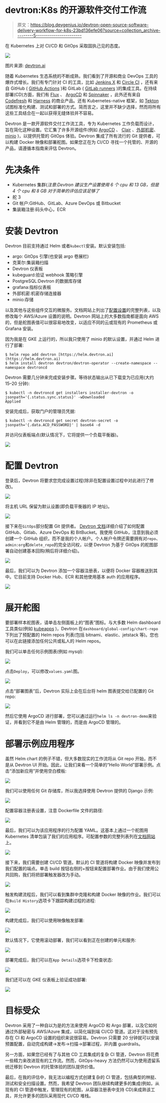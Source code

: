 # devtron:K8s 的开源软件交付工作流

> 原文：<https://blog.devgenius.io/devtron-open-source-software-delivery-workflow-for-k8s-23bd136efe06?source=collection_archive---------5----------------------->

在 Kubernetes 上对 CI/CD 和 GitOps 采取固执己见的态度。

![](img/1edc99b30ac3875356bee1fb6d83ccc3.png)

图片来源: [devtron.ai](https://devtron.ai/)

随着 Kubernetes 生态系统的不断成熟，我们看到了开源和商业 DevOps 工具的爆炸式增长。我们有专门针对 CI 的工具，比如 [Jenkins X](https://jenkins-x.io/) 和 [Circle CI](https://circleci.com/) ，还有来自 GitHub ( [GitHub Actions](https://github.com/features/actions) )和 GitLab ( [GitLab runners](https://docs.gitlab.com/runner/) )的集成工具。在持续部署(CD)方面，我们有 [Flux](https://fluxcd.io/) 、 [ArgoCD](https://argoproj.github.io/cd/) 和 [Spinnaker](https://spinnaker.io/) ，此外还有来自 [Codefresh](https://codefresh.io/) 和 [Harness](https://harness.io/) 的商业产品。还有 Kubernetes-native 框架，如 [Tekton](https://tekton.dev/) 试图标准化构建、测试和部署的方式。简而言之，这里并不缺少选择，然而将所有这些工具结合在一起以获得无缝体验并不容易。

Devtron 是一款开源软件交付工作流工具，专为 Kubernetes 工作负载而设计，旨在简化这种设置。它汇集了许多开源组件(例如 [ArgoCD](https://argoproj.github.io/cd/) 、 [Clair](https://github.com/quay/clair) 、[外部机密](https://github.com/external-secrets)、 [minio](https://min.io/) )，以提供托管的 GitOps 体验。Devtron 集成了所有流行的 Git 提供者，可以构建 Docker 映像和部署舵图。如果您正在为 CI/CD 寻找一个托管的、开源的产品，请遵循本指南来评估 Devtron。

# 先决条件

*   Kubernetes 集群(*注意:Devtron 建议生产设置使用 6 个 cpu 和 13 GB，但是 4 个 cpu 和 8 GB 对于简单的评估应该足够了*
*   舵 3
*   Git 帐户:GitHub、GitLab、Azure DevOps 或 Bitbucket
*   集装箱注册:码头中心，ECR

# 安装 Devtron

Devtron 目前支持通过 Helm 或者`kubectl`安装。默认安装包括:

*   argo: GitOps 引擎(也安装 argo 卷展栏)
*   克莱尔:集装箱扫描
*   Devtron 仪表板
*   kubeguard:验证 webhook 策略引擎
*   PostgreSQL:Devtron 的数据库存储
*   grafana:指标仪表板
*   外部机密:机密存储连接器
*   minio:存储

以及其他与这些组件交互的微服务。文档网站上列出了[配置设置](https://docs.devtron.ai/setup/install/override-default-devtron-installation-configs)的完整列表，以及修改每个 AWS/Azure 设置的说明。Devtron 网站上的大多数指南都是面向 AWS 的，但是舵图表值可以很容易地改变，以适应不同的云或现有的 Prometheus 或 Grafana 安装。

因为我是在 GKE 上运行的，所以我只使用了 minio 的默认设置，并通过 Helm 进行了部署:

```
$ helm repo add devtron [https://helm.devtron.ai](https://helm.devtron.ai)
$ helm install devtron devtron/devtron-operator --create-namespace --namespace devtroncd
```

Devtron 需要几分钟来完成安装步骤。等待状态输出从已下载变为已应用(大约 15–20 分钟):

```
$ kubectl -n devtroncd get installers installer-devtron -o jsonpath='{.status.sync.status}' -wDownloaded
Applied
```

安装完成后，获取门户的管理员凭据:

```
$ kubectl -n devtroncd get secret devtron-secret -o jsonpath='{.data.ACD_PASSWORD}' | base64 -d
```

并访问仪表板端点(默认情况下，它将提供一个负载平衡器)。

![](img/cb8d5a1277ad953e058eafe794b2311c.png)

# 配置 Devtron

登录后，Devtron 将要求您完成设置过程(除非在配置设置过程中对此进行了修改)。

![](img/192244fa6658d94488b72e43c1114e3b.png)

将主机 URL 保留为默认设置(即负载平衡器的 IP 地址)。

![](img/850ac210e1dd920990834c4cff7d639e.png)

接下来在`GitOps`部分配置 Git 提供者。 [Devtron 文档](https://docs.devtron.ai/setup/global-configurations/gitops)详细介绍了如何配置 GitHub、Gitlab、Azure DevOps 和 BitBucket。我使用 GitHub，注意到我必须创建一个 GitHub 组织，而不是我的个人帐户。个人帐户令牌还需要拥有对`repo`、`admin:org`和`delete_repo`的完全访问权，以便 Devtron 为基于 GitOps 的舵图部署自动创建基本回购(稍后将详细介绍)。

![](img/f38ea91bf3e23432b680f687cc60f7b6.png)

最后，我们可以为 Devtron 添加一个容器注册表，以便将 Docker 容器推送到其中。它目前支持 Docker Hub、ECR 和其他使用基本 auth 的应用程序。

![](img/f37eac56e9b172cfd3e1740f5ed778c6.png)

# 展开舵图

要部署样本舵图表，请单击左侧面板上的“图表”图标。与大多数 Helm dashboard 工具类似(例如 [kubeapps](https://kubeapps.com/) )，Devtron 在`dashboard/global-config/chart-repo`下列出了预配置的 Helm repos 列表(包括 bitnami、elastic、jetstack 等)。您也可以在此链接添加任何公共或私人的 Helm repos。

我们可以单击任何示例图表(例如 mysql):

![](img/82d1540e731b19f0ce6ef4193b3cc253.png)

点击`Deploy`，可以修改`values.yaml`图。

![](img/3f3759a74b297c2b61329e54de1ddd9c.png)

点击“部署图表”后，Devtron 实际上会在后台将 helm 图表提交给已配置的 Git repo:

![](img/2c2a7bbf6980e8734eff2390cc89defa.png)

然后它使用 ArgoCD 进行部署，您可以通过运行`helm ls -n devtron-demo`来验证，并看到它不是由 Helm 管理的，而是由 ArgoCD 管理的。

# 部署示例应用程序

虽然 Helm chart 的例子不错，但大多数现实的工作流将从 Git repo 开始，而不是从 Devtron UI 开始。因此，让我们来看一个简单的“Hello World”部署示例。点击“添加新应用”并使用空白模板:

![](img/6ac478aaf5b26a33dce39347b84c755a.png)

我们可以使用任何 Git 存储库，所以我选择使用 Devtron 提供的 Django 示例:

![](img/69ab907da75a7675aa9c2c18ed4ee0d3.png)

配置容器注册表设置，注意 Dockerfile 文件的路径:

![](img/350f2cdd06fc5ead2d60dfe750c9f526.png)

最后，我们可以为该应用程序的行为配置 YAML。这基本上通过一个舵图用 Kubernetes 清单包装了我们的应用程序。可配置参数的完整列表列在[文档网站](https://docs.devtron.ai/user-guide/creating-application/deployment-template/rollout-deployment)上。

![](img/754f662eed04430b2377eed9f049a171.png)

接下来，我们需要创建 CI/CD 管道。默认的 CI 管道将构建 Docker 映像并发布到我们配置的端点。单击 build 按钮右侧的+按钮来配置部署作业。由于我们使用公共回购，我们将把部署触发器改为手动。

![](img/32cb8c62a4ccb75bbb19268eb3a670b8.png)

触发构建流程后，我们可以看到集群中克隆和构建 Docker 映像的作业。我们可以在`Build History`选项卡下跟踪构建过程的进程:

![](img/7610fe28093cc892aef0750955335800.png)

构建完成后，我们可以使用映像触发部署:

![](img/bf14d89ad8da889137eeb4ee11a92476.png)

默认情况下，它使用滚动部署，我们可以看到正在创建的单元和服务:

![](img/eb7600b5359512980c6e81eed796545d.png)

部署完成后，我们可以在`App Details`选项卡下检查状态:

![](img/8a5dd6b98e18e95727ca2da8724d4ccd.png)

我们还可以在 GKE 仪表板上验证成功部署:

![](img/42af10c2dbf7fedfc154cba6ba9c9960.png)

# 目标受众

Devtron 采用了一种自以为是的方法来使用 ArgoCD 和 Argo 部署，以及它如何通过外部秘密与 AWS/Azure 集成，以简化端到端 CI/CD 管道。这对于没有预先存在 CI 和 ArgoCD 设置的组织来说很容易。Devtron 只需要 20 分钟就可以安装预置配置，自动完成构建→发布→扫描→部署过程，并内置 guardrails。

另一方面，如果您已经有了与其他 CD 工具集成的复杂 CI 管道，Devtron 将花费一些精力来改进现有的工作流。然而，GitOps-heavy 方法仍然可以为使用遗留系统迁移到 Devtron 的托管体验的团队提供价值。

最后，在我的评估中，我无法以编程方式创建复杂的 CI 管道，包括典型的林挺、测试和安全扫描设置。然而，我希望 Devtron 团队继续构建更多的集成(例如，从现有的 CI 管道中触发，管理现有的舵图，从容器注册表中支持 CD)来成熟该工具，并允许更多的团队采用现代 CI/CD 堆栈。